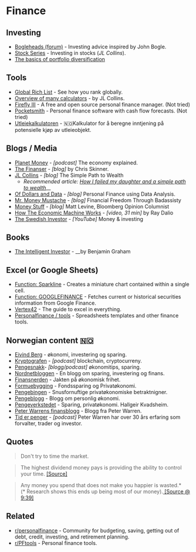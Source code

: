 # Finance

## Investing

* [Bogleheads \(forum\)](https://www.bogleheads.org/forum/index.php) - Investing advice inspired by John Bogle.
* [Stock Series](https://jlcollinsnh.com/stock-series/) - Investing in stocks \(_JL Collins_\).
* [The basics of portfolio diversification](https://twitter.com/10kdiver/status/1281968727089573889)

## Tools

* [Global Rich List](http://www.globalrichlist.com/) - See how you rank globally.
* [Overview of many calculators](https://jlcollinsnh.com/calculators/) - by JL Collins.
* [Firefly III](https://firefly-iii.org/) - A free and open source personal finance manager. \(Not tried\)
* [Pocketsmith](https://www.pocketsmith.com/) - Personal finance software with cash flow forecasts. \(Not tried\)
* [Utleiekalkulatoren](http://utleiekalkulatoren.trifektum.no/) - 🇳🇴Kalkulator for å beregne inntjening på potensielle kjøp av utleieobjekt.

## Blogs / Media

* [Planet Money](https://www.npr.org/sections/money/) - _\[podcast\]_ The economy explained.
* [The Finanser](https://blogg.nordnet.no/) - _\[blog\]_ by Chris Skinner.
* [JL Collins](https://jlcollinsnh.com/) - _\[blog\]_ The Simple Path to Wealth
  * _Recommended article:_ [_How I failed my daughter and a simple path to wealth_](https://jlcollinsnh.com/2011/06/08/how-i-failed-my-daughter-and-a-simple-path-to-wealth/)\_\_
* [Of Dollars and Data](https://ofdollarsanddata.com/) - _\[blog\]_ Personal Finance using Data Analysis.
* [Mr. Money Mustache](https://www.mrmoneymustache.com/) - _\[blog\]_ Financial Freedom Through Badassisty
* [Money Stuff](https://www.bloomberg.com/opinion/authors/ARbTQlRLRjE/matthew-s-levine) - _\[blog\]_ Matt Levine, Bloomberg Opinion Columnist
* [How The Economic Machine Works](https://www.youtube.com/watch?v=PHe0bXAIuk0) - _\[video, 31 min\]_ by Ray Dalio
* [The Swedish Investor](https://www.youtube.com/channel/UCAeAB8ABXGoGMbXuYPmiu2A) - _\[YouTube\]_ Money & investing

## Books

* [The Intelligent Investor](https://www.goodreads.com/book/show/106835.The_Intelligent_Investor) - __by Benjamin Graham

## Excel \(or Google Sheets\)

* [Function: Sparkline](https://support.google.com/docs/answer/3093289?hl=en&ref_topic=3105411) - Creates a miniature chart contained within a single cell.
* [Function: GOOGLEFINANCE](https://support.google.com/docs/answer/3093281?hl=en) - Fetches current or historical securities information from Google Finance.
* [Vertex42](https://www.vertex42.com/) - The guide to excel in everything.
* [Personalfinance / tools](https://www.reddit.com/r/personalfinance/wiki/tools) - Spreadsheets templates and other finance tools.

## Norwegian content 🇳🇴 

* [Eivind Berg](https://www.eivindberg.no/) - økonomi, investering og sparing. 
* [Kryptografen](https://kryptografen.no/podcast/) - _\[podcast\]_ blockchain, cryptocurreny.
* [Pengesnakk](https://www.pengesnakk.no)- _\[blogg/podcast\]_ økonomitips, sparing.
* [Nordnetbloggen](https://blogg.nordnet.no/) - En blogg om sparing, investering og finans.
* [Finansnerden](https://jlcollinsnh.com/calculators/) - Jakten på økonomisk frihet.
* [Formuebygging](https://www.formuebygging.com/) - Fondssparing og Privatøkonomi.
* [Pengebingen](https://pengebingen.blogspot.com/) - Snusfornuftige privatøkonomiske betraktnigner.
* [Pengeblogg](https://pengeblogg.bloggnorge.com/) - Blogg om personlig økonomi.
* [Pengeverkstedet](https://pengeverkstedet.no/) - Sparing, privatøkonomi. Hallgeir Kvadsheim.
* [Peter Warrens finansblogg](http://www.peterwarren.no/) - Blogg fra Peter Warren.
* [Tid er penger](https://podcasts.apple.com/no/podcast/tid-er-penger-en-podcast-med-peter-warren/id1229260798) - _\[podcast\]_ Peter Warren har over 30 års erfaring som forvalter, trader og investor.

## Quotes

> Don't try to time the market.

> The highest dividend money pays is providing the ability to control your time. [\[Source\]](https://www.collaborativefund.com/blog/financial-advice-for-my-new-daughter/)

> Any money you spend that does not make you happier is wasted.\*  
> \(\* Research shows this ends up being most of our money\).[ \[Source @ 9:39\]](https://www.youtube.com/watch?v=8-Li_sFNc4Q)

## Related

* [r/personalfinance](https://www.reddit.com/r/personalfinance/) - Community for budgeting, saving, getting out of debt, credit, investing, and retirement planning.
* [r/PFtools](https://www.reddit.com/r/PFtools/) - Personal finance tools.

